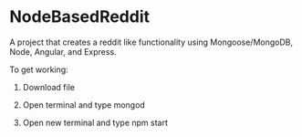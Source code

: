 # NodeBasedReddit

A project that creates a reddit like functionality using Mongoose/MongoDB, Node, Angular, and Express. 

To get working: 

1. Download file

2. Open terminal and type mongod

3. Open new terminal and type npm start
